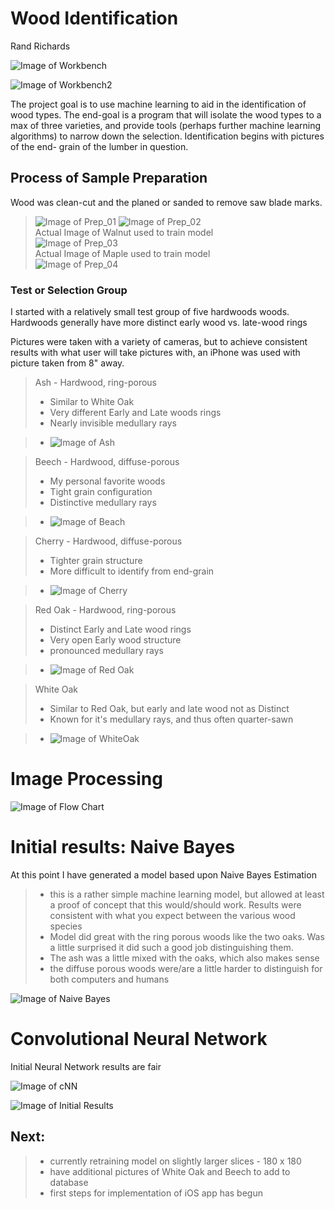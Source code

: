 # Wood Identification
Rand Richards

![Image of Workbench ](Images/Workbench_big.jpg)

![Image of Workbench2 ](Images/Workbench_s.jpg)




The project goal is to use machine learning to aid in the identification of wood types.  The end-goal is a program that will isolate the wood types to a max of three varieties, and provide tools (perhaps further machine learning algorithms) to narrow down the selection.  Identification begins with pictures of the end- grain of the lumber in question.
## Process of Sample Preparation

Wood was clean-cut and the planed or sanded to remove saw blade marks.

> ![Image of Prep_01](Images/rm1_walnut.jpg)
> ![Image of Prep_02](Images/rm2_walnut.jpg)  
Actual Image of Walnut used to train model  
> ![Image of Prep_03](Images/rm3_walnut.jpg)  
Actual Image of Maple used to train model  
> ![Image of Prep_04](Images/rm4_maple.jpg)  



### Test or Selection Group

I started with a relatively small test group of five hardwoods woods.  Hardwoods generally have more distinct early wood vs. late-wood rings

Pictures were taken with a variety of cameras, but to achieve consistent results with what user will take pictures with, an iPhone was used with picture taken from 8" away.

> Ash - Hardwood, ring-porous
> - Similar to White Oak  
> - Very different Early and Late woods rings
> - Nearly invisible medullary rays  

> - ![Image of Ash](Images/ash_v01.jpg)   
>  


> Beech - Hardwood, diffuse-porous
> - My personal favorite woods
> - Tight grain configuration
> - Distinctive medullary rays  

> - ![Image of Beach](Images/beech_v01.jpg)


> Cherry - Hardwood, diffuse-porous  
> - Tighter grain structure
> - More difficult to identify from end-grain   

> - ![Image of Cherry](Images/cherry_v01.jpg)

> Red Oak - Hardwood, ring-porous
> - Distinct Early and Late wood rings
> - Very open Early wood structure
> - pronounced medullary rays  

> - ![Image of Red Oak](Images/red_oak_v04.jpg)

> White Oak
> - Similar to Red Oak, but early and late wood not as Distinct
> - Known for it's medullary rays, and thus often quarter-sawn  

> - ![Image of WhiteOak](Images/white_oak_v02.jpg)  



# Image Processing  


![Image of Flow Chart](Images/Flow.jpg)

# Initial results:   Naive Bayes

At this point I have generated a model based upon Naive Bayes Estimation

>- this is a rather simple machine learning model, but allowed at least a proof of concept that this would/should work.  Results were consistent with what you expect between the various wood species  
>- Model did great with the ring porous woods like the two oaks.  Was a little surprised it did such a good job distinguishing them.
>- The ash was a little mixed with the oaks, which also makes sense
>- the diffuse porous woods were/are a little harder to distinguish for both  computers and humans

![Image of Naive Bayes](Images/NBC.png)  

# Convolutional Neural Network

 Initial Neural Network results are fair

![Image of cNN](Images/cNN.jpg)

![Image of Initial Results](Images/Predicts_Pine.png)  

## Next:
>- currently retraining model on slightly larger slices - 180 x 180
>- have additional pictures of White Oak and Beech to add to database
>- first steps for implementation of iOS app has begun
